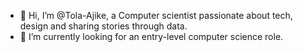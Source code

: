 - 👋 Hi, I’m @Tola-Ajike, a Computer scientist passionate about tech, design and sharing stories through data.
- 🌱 I’m currently looking for an entry-level computer science role.
<!---
Tola-Ajike/Tola-Ajike is a ✨ special ✨ repository because its `README.md` (this file) appears on your GitHub profile.
You can click the Preview link to take a look at your changes.
--->
